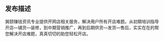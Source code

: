 ## 发布描述

巽颐赚钱资讯专业提供开网店相关服务，解决用户所有开店难题。从初期培训指导开店—铺货—装修，到中期营销推广，再到后期供货—发货—售后，实实在在的帮您解决开店难题，真真切切的助您轻松开店。
